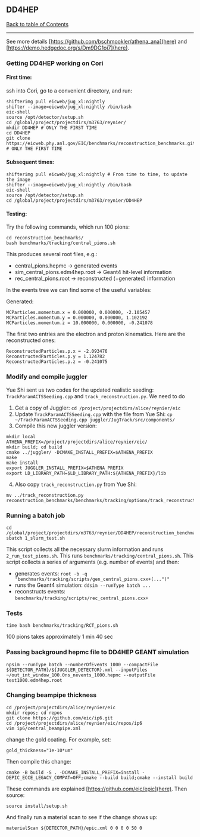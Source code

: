 ## DD4HEP
[Back to table of Contents](../README.md)

---

See more details [https://github.com/bschmookler/athena_ana](here) and [https://demo.hedgedoc.org/s/Dm9DG1oi7](here).

### Getting DD4HEP working on Cori

#### First time:

ssh into Cori, go to a convenient directory, and run:
```
shifterimg pull eicweb/jug_xl:nightly
shifter --image=eicweb/jug_xl:nightly /bin/bash
eic-shell
source /opt/detector/setup.sh
cd /global/project/projectdirs/m3763/reynier/
mkdir DD4HEP # ONLY THE FIRST TIME
cd DD4HEP
git clone https://eicweb.phy.anl.gov/EIC/benchmarks/reconstruction_benchmarks.git # ONLY THE FIRST TIME
```

#### Subsequent times:

```
shifterimg pull eicweb/jug_xl:nightly # From time to time, to update the image
shifter --image=eicweb/jug_xl:nightly /bin/bash
eic-shell
source /opt/detector/setup.sh
cd /global/project/projectdirs/m3763/reynier/DD4HEP
```

#### Testing:

Try the following commands, which run 100 pions:
```
cd reconstruction_benchmarks/
bash benchmarks/tracking/central_pions.sh
```

This produces several root files, e.g.:
- central_pions.hepmc -> generated events
- sim_central_pions.edm4hep.root -> Geant4 hit-level information
- rec_central_pions.root -> reconstructed (+generated) information

In the events tree we can find some of the useful variables:

Generated:
```
MCParticles.momentum.x = 0.000000, 0.000000, -2.105457
MCParticles.momentum.y = 0.000000, 0.000000, 1.102192
MCParticles.momentum.z = 10.000000, 0.000000, -0.241078
```

The first two entries are the electron and proton kinematics. Here are the reconstructed ones:
```
ReconstructedParticles.p.x = -2.093476
ReconstructedParticles.p.y = 1.124782
ReconstructedParticles.p.z = -0.241075
```

### Modify and compile juggler

Yue Shi sent us two codes for the updated realistic seeding: ```TrackParamACTSSeeding.cpp``` and ```track_reconstruction.py```. We need to do

1. Get a copy of Juggler:
```cd /project/projectdirs/alice/reynier/eic```
2. Update ```TrackParamACTSSeeding.cpp``` with the file from Yue Shi:
```cp ~/TrackParamACTSSeeding.cpp juggler/JugTrack/src/components/```
3. Compile this new juggler version:
```
mkdir local
ATHENA_PREFIX=/project/projectdirs/alice/reynier/eic/
mkdir build; cd build
cmake ../juggler/ -DCMAKE_INSTALL_PREFIX=$ATHENA_PREFIX
make
make install
export JUGGLER_INSTALL_PREFIX=$ATHENA_PREFIX
export LD_LIBRARY_PATH=$LD_LIBRARY_PATH:${ATHENA_PREFIX}/lib
```
4. Also copy ```track_reconstruction.py``` from Yue Shi:
```
mv ../track_reconstruction.py reconstruction_benchmarks/benchmarks/tracking/options/track_reconstruction.py
```

### Running a batch job

```
cd /global/project/projectdirs/m3763/reynier/DD4HEP/reconstruction_benchmarks/slurm_scripts
sbatch 1_slurm_test.sh
```

This script collects all the necessary slurm information and runs ```2_run_test_pions.sh```. This runs ```benchmarks/tracking/central_pions.sh```. This script collects a series of arguments (e.g. number of events) and then:

* generates events: ```root -b -q "benchmarks/tracking/scripts/gen_central_pions.cxx+(...")"```
* runs the Geant4 simulation: ```ddsim --runType batch ...```
* reconstructs events: ```benchmarks/tracking/scripts/rec_central_pions.cxx+```


### Tests

```
time bash benchmarks/tracking/RCT_pions.sh
```

100 pions takes approximately 1 min 40 sec

### Passing background hepmc file to DD4HEP GEANT simulation

```
npsim --runType batch --numberOfEvents 1000 --compactFile ${DETECTOR_PATH}/${JUGGLER_DETECTOR}.xml --inputFiles ~/out_int_window_100.0ns_nevents_1000.hepmc --outputFile test1000.edm4hep.root
```

### Changing beampipe thickness

```
cd /project/projectdirs/alice/reynier/eic
mkdir repos; cd repos
git clone https://github.com/eic/ip6.git
cd /project/projectdirs/alice/reynier/eic/repos/ip6
vim ip6/central_beampipe.xml
```
change the gold coating. For example, set:
```
gold_thickness="1e-10*um"
```
Then compile this change:
```
cmake -B build -S . -DCMAKE_INSTALL_PREFIX=install -DEPIC_ECCE_LEGACY_COMPAT=OFF;cmake --build build;cmake --install build
```
These commands are explained [https://github.com/eic/epic](here). Then source:
```
source install/setup.sh
```
And finally run a material scan to see if the change shows up:
```
materialScan ${DETECTOR_PATH}/epic.xml 0 0 0 0 50 0
```
